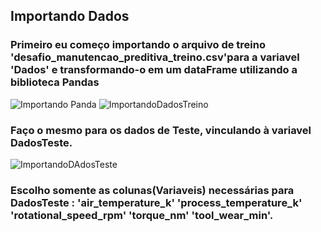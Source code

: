 ## Importando Dados

### Primeiro eu começo importando o arquivo de treino 'desafio_manutencao_preditiva_treino.csv'para a variavel 'Dados' e transformando-o em um dataFrame utilizando a biblioteca Pandas
![Importando Panda](https://user-images.githubusercontent.com/114637779/217747892-74ef176e-a592-4ca4-a9c5-e5077c0d4bbd.png)
![ImportandoDadosTreino](https://user-images.githubusercontent.com/114637779/217748650-35946941-e969-4566-8167-dacf32fbc702.png)


### Faço o mesmo para os dados de Teste, vinculando à variavel DadosTeste.
![ImportandoDAdosTeste](https://user-images.githubusercontent.com/114637779/217748313-fcb9b26c-fd4e-441b-a3b5-dbbe6b413100.png)

### Escolho somente as colunas(Variaveis) necessárias para DadosTeste : 'air_temperature_k' 'process_temperature_k' 'rotational_speed_rpm' 'torque_nm' 'tool_wear_min'.
